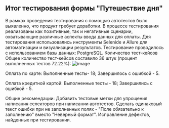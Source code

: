 ##  Итог тестирования формы "Путешествие дня"
В рамках проведения тестирования с помощью автотестов было выявленно, что продукт требует доработки.
В процессе тестирования реализованы как позитивные, так и негативные сценарии, охватывающие различные аспекты ввода данных для оплаты.
Для тестирования использовались инструменты Selenide и Allure для автоматизации и визуализации результатов.
Тестирование проводилось с использованием базы данных: PostgreSQL. Количество тест-кейсов Общее количество тест-кейсов составило 36 штук (процент выполненных тестов 72.22%):
![image](https://github.com/user-attachments/assets/ddf6d2b9-cd4d-43f3-b4b7-07b890d9aa0e)



Оплата по карте: Выполненные тесты- 18; Завершилось с ошибкой - 5.

Оплата кредитной картой: Выполненные тесты - 18; Завершились с ошибкой - 5.

Общие рекомендации: Добавить тестовые метки для упрощения написания селекторов при написании автотестов. 
Сделать одинаковый текст ошибки при не заполненных полях - "Поле обязательно к заполнению" вместо "Неверный формат". 
Исправление дефектов, найденных при тестировании.
